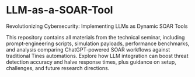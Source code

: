 # LLM-as-a-SOAR-Tool
Revolutionizing Cybersecurity: Implementing LLMs as Dynamic SOAR Tools

This repository contains all materials from the technical seminar, including prompt‐engineering scripts, simulation payloads, performance benchmarks, and analysis comparing ChatGPT‐powered SOAR workflows against traditional Tines automations. Explore how LLM integration can boost threat detection accuracy and halve response times, plus guidance on setup, challenges, and future research directions.




